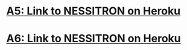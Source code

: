 # [A5: Link to NESSITRON on Heroku](https://nessitron.herokuapp.com/)

# [A6: Link to NESSITRON on Heroku](https://a6-nessitron.herokuapp.com/)
